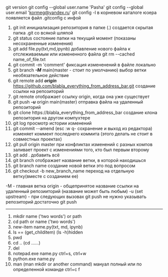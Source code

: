 git version
git config --global user.name 'Pasha'
git config --global user.email 'kormeg@yandex.ru'
git config -l
в корневом каталоге юзера появляется файл .gitconfig с инфой

1. git init инициализация репозитория в папке (.)
создается скрытая папка .git со всякой шляпой
2. git status состояние папки на текущий момент (показаны несохраненные изменения)
3. git add file.py(txt,md,ipynb) добавление нового файла к отслеживаемым или измененного файла
git rm --cached name_of_file.txt
4. git commit -m 'comment' фиксация измененений в файле локально
5. git branch ***-M*** main(master - стоит по умолчанию) выбор ветки необязательное действие
6. git remote add ***origin*** https://github.com/blabla_everything_from_address_bar.git создание ссылки на репозиторий
7. git remote отображает ссылку origin, когда она уже существует
8. git push ***-u*** origin main(master) отправка файла на удаленный репозиторий
9. git clone https://blabla_everything_from_address_bar создание клона репозитория на другом компухтере
10. git log просмотр истории изменений
11. git commit --amend (esc :w q- сохранение и выход из редактора) изменяет коммент последнего коммита (этого делать не стоит в совместных проектах)
12. git pull origin master при конфликтах изменений с разных компов заливает проект с изменениями того, кто был первым второму 
13. git add . добавить всё
14. git branch отображает название ветки, в которой находишься
15. git branch name создание новой ветки это под вопросом
16. git checkout -b new_branch_name переход на отдельную ветку(вместе с созданием ее)

-M - главная ветка
origin - общепринятое название ссылки на удаленный репозииторий (название может быть любым)
-u  (set upstream) -  при следующих вызовах git push не нужно указывать репозиторий достаточно git push

___

1. mkdir name ('two words') or path 
2. cd path or name ('two words')
3. new-item name.py(txt, md, ipynb)
4. ls == (get_childitem) (ls -h)hidden
5. pwd
6. cd .. (cd ..\..\..)
7. del
8. notepad.exe name.py ctrl+s, ctrl+w
9. python.exe name.py 
10. man (man mkdir or another command) мануал полный или по определенной команде ctrl+c f




































